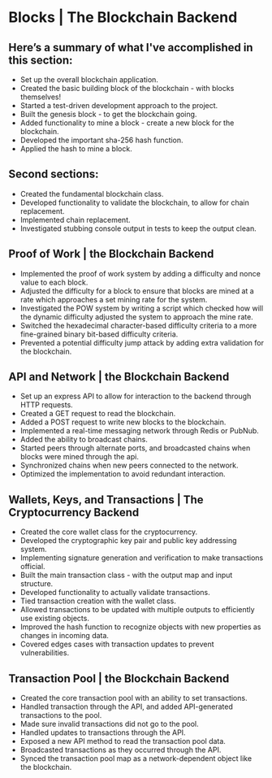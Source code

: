 # Blocks | The Blockchain Backend

## Here’s a summary of what I've accomplished in this section:

- Set up the overall blockchain application.
- Created the basic building block of the blockchain - with blocks themselves!
- Started a test-driven development approach to the project.
- Built the genesis block - to get the blockchain going.
- Added functionality to mine a block - create a new block for the blockchain.
- Developed the important sha-256 hash function.
- Applied the hash to mine a block.

## Second sections:

- Created the fundamental blockchain class.
- Developed functionality to validate the blockchain, to allow for chain replacement.
- Implemented chain replacement.
- Investigated stubbing console output in tests to keep the output clean.

## Proof of Work | the Blockchain Backend

- Implemented the proof of work system by adding a difficulty and nonce value to each block.
- Adjusted the difficulty for a block to ensure that blocks are mined at a rate which approaches a set mining rate for the system.
- Investigated the POW system by writing a script which checked how will the dynamic difficulty adjusted the system to approach the mine rate.
- Switched the hexadecimal character-based difficulty criteria to a more fine-grained binary bit-based difficulty criteria.
- Prevented a potential difficulty jump attack by adding extra validation for the blockchain.

## API and Network | the Blockchain Backend

- Set up an express API to allow for interaction to the backend through HTTP requests.
- Created a GET request to read the blockchain.
- Added a POST request to write new blocks to the blockchain.
- Implemented a real-time messaging network through Redis or PubNub.
- Added the ability to broadcast chains.
- Started peers through alternate ports, and broadcasted chains when blocks were mined through the api.
- Synchronized chains when new peers connected to the network.
- Optimized the implementation to avoid redundant interaction.

## Wallets, Keys, and Transactions | The Cryptocurrency Backend

- Created the core wallet class for the cryptocurrency.
- Developed the cryptographic key pair and public key addressing system.
- Implementing signature generation and verification to make transactions official.
- Built the main transaction class - with the output map and input structure.
- Developed functionality to actually validate transactions.
- Tied transaction creation with the wallet class.
- Allowed transactions to be updated with multiple outputs to efficiently use existing objects.
- Improved the hash function to recognize objects with new properties as changes in incoming data.
- Covered edges cases with transaction updates to prevent vulnerabilities.

##  Transaction Pool | the Blockchain Backend

- Created the core transaction pool with an ability to set transactions.
- Handled transaction through the API, and added API-generated transactions to the pool.
- Made sure invalid transactions did not go to the pool.
- Handled updates to transactions through the API.
- Exposed a new API method to read the transaction pool data.
- Broadcasted transactions as they occurred through the API.
- Synced the transaction pool map as a network-dependent object like the blockchain.
